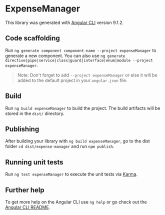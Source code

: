 # ExpenseManager

This library was generated with [Angular CLI](https://github.com/angular/angular-cli) version 9.1.2.

## Code scaffolding

Run `ng generate component component-name --project expenseManager` to generate a new component. You can also use `ng generate directive|pipe|service|class|guard|interface|enum|module --project expenseManager`.
> Note: Don't forget to add `--project expenseManager` or else it will be added to the default project in your `angular.json` file. 

## Build

Run `ng build expenseManager` to build the project. The build artifacts will be stored in the `dist/` directory.

## Publishing

After building your library with `ng build expenseManager`, go to the dist folder `cd dist/expense-manager` and run `npm publish`.

## Running unit tests

Run `ng test expenseManager` to execute the unit tests via [Karma](https://karma-runner.github.io).

## Further help

To get more help on the Angular CLI use `ng help` or go check out the [Angular CLI README](https://github.com/angular/angular-cli/blob/master/README.md).
